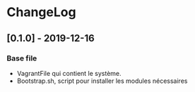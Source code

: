 # ChangeLog

## [0.1.0] - 2019-12-16
### Base file
- VagrantFile qui contient le système.
- Bootstrap.sh, script pour installer les modules nécessaires
